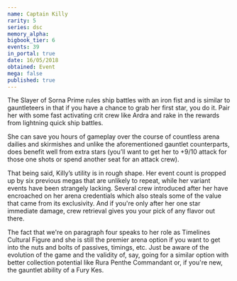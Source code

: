 ```yaml
---
name: Captain Killy
rarity: 5
series: dsc
memory_alpha:
bigbook_tier: 6
events: 39
in_portal: true
date: 16/05/2018
obtained: Event
mega: false
published: true
---
```


The Slayer of Sorna Prime rules ship battles with an iron fist and is similar to gauntleteers in that if you have a chance to grab her first star, you do it. Pair her with some fast activating crit crew like Ardra and rake in the rewards from lightning quick ship battles.

She can save you hours of gameplay over the course of countless arena dailies and skirmishes and unlike the aforementioned gauntlet counterparts, does benefit well from extra stars (you’ll want to get her to +9/10 attack for those one shots or spend another seat for an attack crew).

That being said, Killy’s utility is in rough shape. Her event count is propped up by six previous megas that are unlikely to repeat, while her variant events have been strangely lacking. Several crew introduced after her have encroached on her arena credentials which also steals some of the value that came from its exclusivity. And if you're only after her one star immediate damage, crew retrieval gives you your pick of any flavor out there.

The fact that we're on paragraph four speaks to her role as Timelines Cultural Figure and she is still the premier arena option if you want to get into the nuts and bolts of passives, timings, etc. Just be aware of the evolution of the game and the validity of, say, going for a similar option with better collection potential like Rura Penthe Commandant or, if you're new, the gauntlet ability of a Fury Kes.

